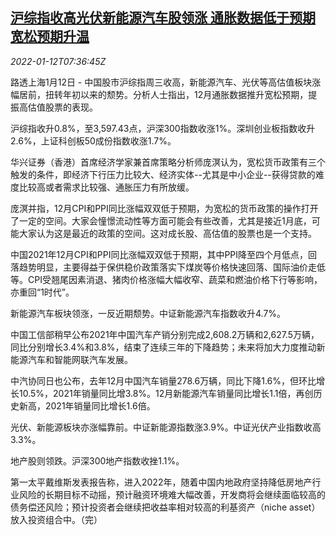 <!--1641974463000-->
[沪综指收高光伏新能源汽车股领涨 通胀数据低于预期宽松预期升温](https://cn.reuters.com/article/china-stock-market-close-0112-idCNKBS2JM0HP)
------

<div><i>2022-01-12T07:36:45Z</i></div><p>路透上海1月12日 - 中国股市沪综指周三收高，新能源汽车、光伏等高估值板块涨幅居前，扭转年初以来的颓势。分析人士指出，12月通胀数据推升宽松预期，提振高估值股票的表现。</p><p>沪综指收升0.8%，至3,597.43点，沪深300指数收涨1%。深圳创业板指数收升2.6%，上证科创板50成份指数收涨1.7%。</p><p>华兴证券（香港）首席经济学家兼首席策略分析师庞溟认为，宽松货币政策有三个触发的条件，即经济下行压力比较大、经济实体--尤其是中小企业--获得贷款的难度比较高或者需求比较强、通胀压力有所放缓。</p><p>庞溟并指，12月CPI和PPI同比涨幅双双低于预期，为宽松的货币政策的操作打开了一定的空间。大家会憧憬流动性等方面可能会有些改善，尤其是接近1月底，可能大家认为这是最近的政策的空间。这对成长股、高估值的股票也是一个支持。</p><p>中国2021年12月CPI和PPI同比涨幅双双低于预期，其中PPI降至四个月低点，回落趋势明显，主要得益于保供稳价政策落实下煤炭等价格快速回落、国际油价走低等。CPI受翘尾因素消退、猪肉价格涨幅大幅收窄、蔬菜和燃油价格下行等影响，亦重回“1时代”。</p><p>新能源汽车板块领涨，一反近期颓势。中证新能源汽车指数收升4.7%。</p><p>中国工信部稍早公布2021年中国汽车产销分别完成2,608.2万辆和2,627.5万辆，同比分别增长3.4%和3.8%，结束了连续三年的下降趋势；未来将加大力度推动新能源汽车和智能网联汽车发展。</p><p>中汽协同日也公布，去年12月中国汽车销量278.6万辆，同比下降1.6%，但环比增长10.5%，2021年销量同比增3.8%。12月新能源汽车销量同比增长1.1倍，再创历史新高，2021年销量同比增长1.6倍。</p><p>光伏、新能源板块亦涨幅靠前。中证新能源指数涨3.9%。中证光伏产业指数收高3.3%。</p><p>地产股则领跌。沪深300地产指数收挫1.1%。</p><p>第一太平戴维斯发表报告称，进入2022年，随着中国内地政府坚持降低房地产行业风险的长期目标不动摇，预计融资环境难大幅改善，开发商将会继续面临较高的债务偿还风险；预计投资者会继续把收益率相对较高的利基资产（niche asset）放入投资组合中。（完）</p>
